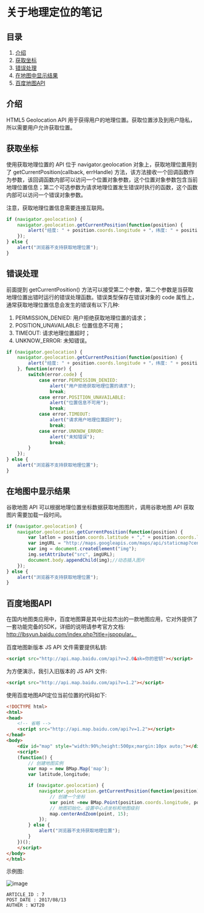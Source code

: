 
# 关于地理定位的笔记 #

## 目录 ##

1. [介绍](#href1)
2. [获取坐标](#href2)
3. [错误处理](#href3)
4. [在地图中显示结果](#href4)
5. [百度地图API](#href5)

## <a name="href1">介绍</a> ##

HTML5 Geolocation API 用于获得用户的地理位置。获取位置涉及到用户隐私，所以需要用户允许获取位置。

## <a name="href2">获取坐标</a> ##

使用获取地理位置的 API 位于 navigator.geolocation 对象上，获取地理位置用到了 getCurrentPosition(callback, errHandle) 方法，该方法接收一个回调函数作为参数，该回调函数内部可以访问一个位置对象参数，这个位置对象参数包含当前地理位置信息；第二个可选参数为请求地理位置发生错误时执行的函数，这个函数内部可以访问一个错误对象参数。

注意，获取地理位置信息需要连接互联网。

```js
if (navigator.geolocation) {
    navigator.geolocation.getCurrentPosition(function(position) {
        alert("经度: " + position.coords.longitude + "，纬度: " + position.coords.latitude);
    });
} else {
    alert("浏览器不支持获取地理位置");
}
```

## <a name="href3">错误处理</a> ##

前面提到 getCurrentPosition() 方法可以接受第二个参数，第二个参数是当获取地理位置出错时运行的错误处理函数。错误类型保存在错误对象的 code 属性上，通常获取地理位置信息会发生的错误有以下几种:

1. PERMISSION_DENIED: 用户拒绝获取地理位置的请求；
2. POSITION_UNAVAILABLE: 位置信息不可用；
3. TIMEOUT: 请求地理位置超时；
4. UNKNOW_ERROR: 未知错误。

```js
if (navigator.geolocation) {
    navigator.geolocation.getCurrentPosition(function(position) {
        alert("经度: " + position.coords.longitude + "，纬度: " + position.coords.latitude);
    }, function(error) {
        switch(error.code) {
            case error.PERMISSION_DENIED:
                alert("用户拒绝获取地理位置的请求");
                break;
            case error.POSITION_UNAVAILABLE:
                alert("位置信息不可用");
                break;
            case error.TIMEOUT:
                alert("请求用户地理位置超时");
                break;
            case error.UNKNOW_ERROR:
                alert("未知错误");
                break;
        }
    });
} else {
    alert("浏览器不支持获取地理位置");
}
```

## <a name="href4">在地图中显示结果</a> ##

谷歌地图 API 可以根据地理位置坐标数据获取地图图片，调用谷歌地图 API 获取图片需要加载一段时间。

```js
if (navigator.geolocation) {
    navigator.geolocation.getCurrentPosition(function(position) {
        var latlon = position.coords.latitude + "," + position.coords.longitude;
        var imgURL = "http://maps.googleapis.com/maps/api/staticmap?center=" + latlon + "&zoom=14&size=400x300&sensor=false";//传递坐标数据
        var img = document.createElement("img");
        img.setAttribute("src", imgURL);
        document.body.appendChild(img);//动态插入图片
    });
} else {
    alert("浏览器不支持获取地理位置");
}
```

## <a name="href5">百度地图API</a> ##

在国内地图类应用中，百度地图算是其中比较杰出的一款地图应用，它对外提供了一套功能完备的SDK，详细的说明请参考官方文档: http://lbsyun.baidu.com/index.php?title=jspopular。

百度地图新版本 JS API 文件需要提供私钥:

```html
<script src="http://api.map.baidu.com/api?v=2.0&ak=你的密钥"></script>
```

为方便演示，我引入旧版本的 JS API 文件:

```html
<script src="http://api.map.baidu.com/api?v=1.2"></script>
```

使用百度地图API定位当前位置的代码如下:

```html
<!DOCTYPE html>
<html>
<head>
    <!-- 省略 -->
    <script src="http://api.map.baidu.com/api?v=1.2"></script>
</head>
<body>
    <div id="map" style="width:90%;height:500px;margin:10px auto;"></div>
    <script>
    (function() {
        // 创建地图实例
        var map = new BMap.Map('map');
        var latitude,longitude;

        if (navigator.geolocation) {
            navigator.geolocation.getCurrentPosition(function(position) {
                // 创建一个坐标
                var point =new BMap.Point(position.coords.longitude, position.coords.latitude);
                // 地图初始化，设置中心点坐标和地图级别
                map.centerAndZoom(point, 15);
            });
        } else {
            alert("浏览器不支持获取地理位置");
        }
    })();
    </script>
</body>
</html>
```

示例图:

![image](https://raw.githubusercontent.com/WebUnion-core/doc-repositort/master/WJT20/images/w58.png)

```
ARTICLE_ID : 7
POST_DATE : 2017/08/13
AUTHER : WJT20
```
